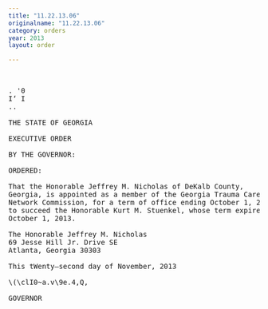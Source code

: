 ```yaml
---
title: "11.22.13.06"
originalname: "11.22.13.06"
category: orders
year: 2013
layout: order

---
```

<pre>
 

. '0
I‘ I
..

THE STATE OF GEORGIA

EXECUTIVE ORDER

BY THE GOVERNOR:

ORDERED:

That the Honorable Jeffrey M. Nicholas of DeKalb County,
Georgia, is appointed as a member of the Georgia Trauma Care
Network Commission, for a term of office ending October 1, 2017,
to succeed the Honorable Kurt M. Stuenkel, whose term expired
October 1, 2013.

The Honorable Jeffrey M. Nicholas
69 Jesse Hill Jr. Drive SE
Atlanta, Georgia 30303

This tWenty—second day of November, 2013

\(\clI0~a.v\9e.4,Q,

GOVERNOR

</pre>
